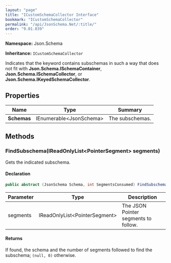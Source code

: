 ```yaml
---
layout: "page"
title: "ICustomSchemaCollector Interface"
bookmark: "ICustomSchemaCollector"
permalink: "/api/JsonSchema.Net/:title/"
order: "9.01.039"
---
```

**Namespace:** Json.Schema

**Inheritance:**
`ICustomSchemaCollector`

Indicates that the keyword contains subschemas in such a way that does not
fit with **Json.Schema.ISchemaContainer**, **Json.Schema.ISchemaCollector**, or
**Json.Schema.IKeyedSchemaCollector**.

## Properties

| Name | Type | Summary |
|---|---|---|
| **Schemas** | IEnumerable\<JsonSchema\> | The subschemas. |

## Methods

### FindSubschema(IReadOnlyList\<PointerSegment\> segments)

Gets the indicated subschema.

#### Declaration

```c#
public abstract (JsonSchema Schema, int SegmentsConsumed) FindSubschema(IReadOnlyList<PointerSegment> segments)
```

| Parameter | Type | Description |
|---|---|---|
| segments | IReadOnlyList\<PointerSegment\> | The JSON Pointer segments to follow. |


#### Returns

If found, the schema and the number of segments followed to find the subschema; `(null, 0)` otherwise.

